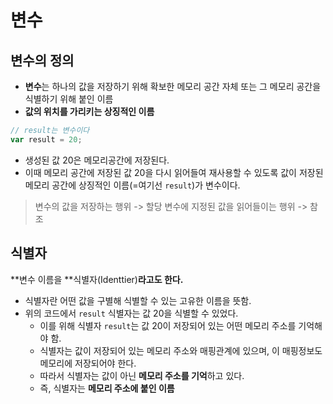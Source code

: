 # 변수

## 변수의 정의

- **변수**는 하나의 값을 저장하기 위해 확보한 메모리 공간 자체 또는 그 메모리 공간을 식별하기 위해 붙인 이름
- **값의 위치를 가리키는 상징적인 이름**

```js
// result는 변수이다
var result = 20;
```

- 생성된 값 20은 메모리공간에 저장된다.
- 이때 메모리 공간에 저장된 값 20을 다시 읽어들여 재사용할 수 있도록 값이 저장된 메모리 공간에 상징적인 이름(=여기선 `result`)가 변수이다.

> 변수의 값을 저장하는 행위 -> 할당
> 변수에 지정된 값을 읽어들이는 행위 -> 참조

## 식별자

**변수 이름을 **식별자(Identtier)**라고도 한다.**

- 식별자란 어떤 값을 구별해 식별할 수 있는 고유한 이름을 뜻함.
- 위의 코드에서 `result` 식별자는 값 20을 식별할 수 있었다.
  - 이를 위해 식별자 `result`는 값 20이 저장되어 있는 어떤 메모리 주소를 기억해야 함.
  - 식별자는 값이 저장되어 있는 메모리 주소와 매핑관계에 있으며, 이 매핑정보도 메모리에 저장되어야 한다.
  - 따라서 식별자는 값이 아닌 **메모리 주소를 기억**하고 있다.
  - 즉, 식별자는 **메모리 주소에 붙인 이름**
